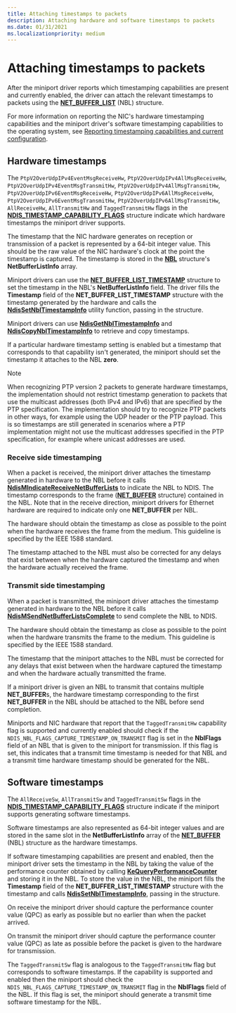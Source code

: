 ```yaml
---
title: Attaching timestamps to packets
description: Attaching hardware and software timestamps to packets
ms.date: 01/31/2021
ms.localizationpriority: medium
---
```


# Attaching timestamps to packets

After the miniport driver reports which timestamping capabilities are present and currently enabled, the driver can attach the relevant timestamps to packets using the [**NET\_BUFFER\_LIST**](/windows-hardware/drivers/ddi/nbl/ns-nbl-net_buffer_list) (NBL) structure. 

For more information on reporting the NIC's hardware timestamping capabilities and the miniport driver's software timestamping capabilities to the operating system, see [Reporting timestamping capabilities and current configuration](reporting-timestamping-capabilities.md).

## Hardware timestamps
The `PtpV2OverUdpIPv4EventMsgReceiveHw`, `PtpV2OverUdpIPv4AllMsgReceiveHw`, `PtpV2OverUdpIPv4EventMsgTransmitHw`, `PtpV2OverUdpIPv4AllMsgTransmitHw`, `PtpV2OverUdpIPv6EventMsgReceiveHw`, `PtpV2OverUdpIPv6AllMsgReceiveHw`, `PtpV2OverUdpIPv6EventMsgTransmitHw`, `PtpV2OverUdpIPv6AllMsgTransmitHw`, `AllReceiveHw`, `AllTransmitHw` and `TaggedTransmitHw` flags in the [**NDIS_TIMESTAMP_CAPABILITY_FLAGS**](/windows-hardware/drivers/ddi/ntddndis/ns-ntddndis-_ndis_timestamp_capability_flags) structure indicate which hardware timestamps the miniport driver supports.

The timestamp that the NIC hardware generates on reception or transmission of a packet is represented by a 64-bit integer value. This should be the raw value of the NIC hardware's clock at the point the timestamp is captured. The timestamp is stored in the [**NBL**](/windows-hardware/drivers/ddi/nbl/ns-nbl-net_buffer_list) structure's **NetBufferListInfo** array.

Miniport drivers can use the [**NET_BUFFER_LIST_TIMESTAMP**](/windows-hardware/drivers/ddi/nbltimestamp/ns-nbltimestamp-net_buffer_list_timestamp) structure to set the timestamp in the NBL's **NetBufferListInfo** field. The driver fills the **Timestamp** field of the **NET_BUFFER_LIST_TIMESTAMP** structure with the timestamp generated by the hardware and calls the [**NdisSetNblTimestampInfo**](/windows-hardware/drivers/ddi/nbltimestamp/nf-nbltimestamp-ndissetnbltimestampinfo) utility function, passing in the structure. 

Miniport drivers can use [**NdisGetNblTimestampInfo**](/windows-hardware/drivers/ddi/nbltimestamp/nf-nbltimestamp-ndisgetnbltimestampinfo) and [**NdisCopyNblTimestampInfo**](/windows-hardware/drivers/ddi/nbltimestamp/nf-nbltimestamp-ndiscopynbltimestampinfo) to retrieve and copy timestamps.

If a particular hardware timestamp setting is enabled but a timestamp that corresponds to that capability isn't generated, the miniport should set the timestamp it attaches to the NBL **zero**.

> [!NOTE]
> When recognizing PTP version 2 packets to generate hardware timestamps, the implementation should not restrict timestamp generation to packets that use the multicast addresses (both IPv4 and IPv6) that are specified by the PTP specification. The implementation should try to recognize PTP packets in other ways, for example using the UDP header or the PTP payload. This is so timestamps are still generated in scenarios where a PTP implementation might not use the multicast addresses specified in the PTP specification, for example where unicast addresses are used.

### Receive side timestamping

When a packet is received, the miniport driver attaches the timestamp generated in hardware to the NBL before it calls [**NdisMIndicateReceiveNetBufferLists**](/windows-hardware/drivers/ddi/ndis/nf-ndis-ndismindicatereceivenetbufferlists) to indicate the NBL to NDIS. The timestamp corresponds to the frame ([**NET_BUFFER**](/windows-hardware/drivers/ddi/ndis/ns-ndis-_net_buffer) structure) contained in the NBL. Note that in the receive direction, miniport drivers for Ethernet hardware are required to indicate only one **NET_BUFFER** per NBL.

The hardware should obtain the timestamp as close as possible to the point when the hardware receives the frame from the medium. This guideline is specified by the IEEE 1588 standard.

The timestamp attached to the NBL must also be corrected for any delays that exist between when the hardware captured the timestamp and when the hardware actually received the frame.

### Transmit side timestamping

When a packet is transmitted, the miniport driver attaches the timestamp generated in hardware to the NBL before it calls [**NdisMSendNetBufferListsComplete**](/windows-hardware/drivers/ddi/ndis/nf-ndis-ndismsendnetbufferlistscomplete) to send complete the NBL to NDIS.

The hardware should obtain the timestamp as close as possible to the point when the hardware transmits the frame to the medium. This guideline is specified by the IEEE 1588 standard.

The timestamp that the miniport attaches to the NBL must be corrected for any delays that exist between when the hardware captured the timestamp and when the hardware actually transmitted the frame.

If a miniport driver is given an NBL to transmit that contains multiple **NET_BUFFER**s, the hardware timestamp corresponding to the first **NET_BUFFER** in the NBL should be attached to the NBL before send completion.

Miniports and NIC hardware that report that the `TaggedTransmitHw` capability flag is supported and currently enabled should check if the `NDIS_NBL_FLAGS_CAPTURE_TIMESTAMP_ON_TRANSMIT` flag is set in the **NblFlags** field of an NBL that is given to the miniport for transmission. If this flag is set, this indicates that a transmit time timestamp is needed for that NBL and a transmit time hardware timestamp should be generated for the NBL.

## Software timestamps

The `AllReceiveSw`, `AllTransmitSw` and `TaggedTransmitSw` flags in the [**NDIS_TIMESTAMP_CAPABILITY_FLAGS**](/windows-hardware/drivers/ddi/ntddndis/ns-ntddndis-_ndis_timestamp_capability_flags) structure indicate if the miniport supports generating software timestamps. 

Software timestamps are also represented as 64-bit integer values and are stored in the same slot in the **NetBufferListInfo** array of the [**NET_BUFFER**](/windows-hardware/drivers/ddi/ndis/ns-ndis-_net_buffer) (NBL) structure as the hardware timestamps.

If software timestamping capabilities are present and enabled, then the miniport driver sets the timestamp in the NBL by taking the value of the performance counter obtained by calling [**KeQueryPerformanceCounter**](/windows-hardware/drivers/ddi/ntifs/nf-ntifs-kequeryperformancecounter) and storing it in the NBL. To store the value in the NBL, the miniport fills the **Timestamp** field of the **NET_BUFFER_LIST_TIMESTAMP** structure with the timestamp and calls [**NdisSetNblTimestampInfo**](/windows-hardware/drivers/ddi/nbltimestamp/nf-nbltimestamp-ndissetnbltimestampinfo), passing in the structure.

On receive the miniport driver should capture the performance counter value (QPC) as early as possible but no earlier than when the packet arrived.

On transmit the miniport driver should capture the performance counter value (QPC) as late as possible before the packet is given to the hardware for transmission.

The `TaggedTransmitSw` flag is analogous to the `TaggedTransmitHw` flag but corresponds to software timestamps. If the capability is supported and enabled then the miniport should check the  `NDIS_NBL_FLAGS_CAPTURE_TIMESTAMP_ON_TRANSMIT` flag in the **NblFlags** field of the NBL. If this flag is set, the miniport should generate a transmit time software timestamp for the NBL.
